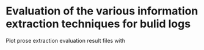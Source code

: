# Evaluation of the various information extraction techniques for bulid logs

Plot prose extraction evaluation result files with
```console

```
